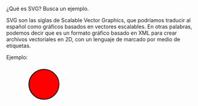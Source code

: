 ¿Qué es SVG? Busca un ejemplo.

SVG son las siglas de Scalable Vector Graphics, que podríamos traducir al español como gráficos basados en vectores escalables. En otras palabras, podemos decir que es un formato gráfico basado en XML para crear archivos vectoriales en 2D, con un lenguaje de marcado por medio de etiquetas.

Ejemplo:

<?xml version="1.0" standalone="no"?>
<!DOCTYPE svg PUBLIC "-//W3C//DTD SVG 1.1//EN"
"http://www.w3.org/Graphics/SVG/1.1/DTD/svg11.dtd">

<svg xmlns="http://www.w3.org/2000/svg" version="1.1">
<circle cx="100" cy="50" r="40" stroke="black"
stroke-width="2" fill="red" />
</svg>
